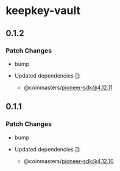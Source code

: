 # keepkey-vault

## 0.1.2

### Patch Changes

- bump

- Updated dependencies []:
  - @coinmasters/pioneer-sdk@4.12.11

## 0.1.1

### Patch Changes

- bump

- Updated dependencies []:
  - @coinmasters/pioneer-sdk@4.12.10
